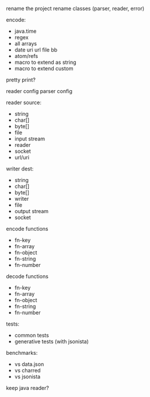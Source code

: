 
rename the project
rename classes (parser, reader, error)

encode:
- java.time
- regex
- all arrays
- date uri url file bb
- atom/refs
- macro to extend as string
- macro to extend custom

pretty print?

reader config
parser config

reader source:
- string
- char[]
- byte[]
- file
- input stream
- reader
- socket
- url/uri

writer dest:
- string
- char[]
- byte[]
- writer
- file
- output stream
- socket

encode functions
- fn-key
- fn-array
- fn-object
- fn-string
- fn-number

decode functions
- fn-key
- fn-array
- fn-object
- fn-string
- fn-number

tests:
- common tests
- generative tests (with jsonista)

benchmarks:
- vs data.json
- vs charred
- vs jsonista

keep java reader?
